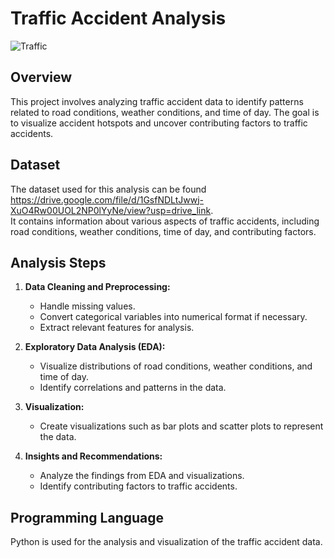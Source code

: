 # Traffic Accident Analysis

![Traffic](https://github.com/Allan122/PRODIGY_DS_05/assets/45638226/99b070e9-09b7-4847-96a7-03d46a74506b)

## Overview
This project involves analyzing traffic accident data to identify patterns related to road conditions, weather conditions, and time of day. The goal is to visualize accident hotspots and uncover contributing factors to traffic accidents.

## Dataset
The dataset used for this analysis can be found https://drive.google.com/file/d/1GsfNDLtJwwj-XuO4Rw00UOL2NP0lYyNe/view?usp=drive_link. \
It contains information about various aspects of traffic accidents, including road conditions, weather conditions, time of day, and contributing factors.

## Analysis Steps
1. **Data Cleaning and Preprocessing:** 
   - Handle missing values.
   - Convert categorical variables into numerical format if necessary.
   - Extract relevant features for analysis.

2. **Exploratory Data Analysis (EDA):**
   - Visualize distributions of road conditions, weather conditions, and time of day.
   - Identify correlations and patterns in the data.

3. **Visualization:**
   - Create visualizations such as bar plots and scatter plots to represent the data.

4. **Insights and Recommendations:**
   - Analyze the findings from EDA and visualizations.
   - Identify contributing factors to traffic accidents.


## Programming Language
Python is used for the analysis and visualization of the traffic accident data.
